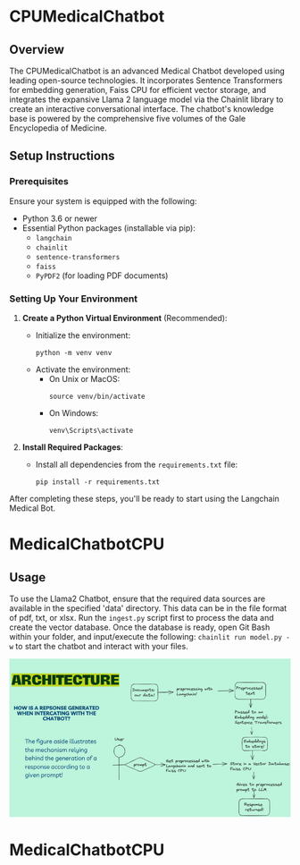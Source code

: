 # CPUMedicalChatbot

## Overview
The CPUMedicalChatbot is an advanced Medical Chatbot developed using leading open-source technologies. It incorporates Sentence Transformers for embedding generation, Faiss CPU for efficient vector storage, and integrates the expansive Llama 2 language model via the Chainlit library to create an interactive conversational interface. The chatbot's knowledge base is powered by the comprehensive five volumes of the Gale Encyclopedia of Medicine.

## Setup Instructions

### Prerequisites
Ensure your system is equipped with the following:
- Python 3.6 or newer
- Essential Python packages (installable via pip):
  - `langchain`
  - `chainlit`
  - `sentence-transformers`
  - `faiss`
  - `PyPDF2` (for loading PDF documents)

### Setting Up Your Environment
1. **Create a Python Virtual Environment** (Recommended):
   - Initialize the environment: 
     ```
     python -m venv venv
     ```
   - Activate the environment:
     - On Unix or MacOS: 
       ```
       source venv/bin/activate
       ```
     - On Windows: 
       ```
       venv\Scripts\activate
       ```

2. **Install Required Packages**:
   - Install all dependencies from the `requirements.txt` file:
     ```
     pip install -r requirements.txt
     ```

After completing these steps, you'll be ready to start using the Langchain Medical Bot.
# MedicalChatbotCPU
## Usage
To use the Llama2 Chatbot, ensure that the required data sources are available in the specified 'data' directory. This data can be in the file format of pdf, txt, or xlsx. Run the `ingest.py` script first to process the data and create the vector database. Once the database is ready, open Git Bash within your folder, and input/execute the following: `chainlit run model.py -w` to start the chatbot and interact with your files.

![CPUMedicalChatbot Interface](images/Architecture.png)
# MedicalChatbotCPU
